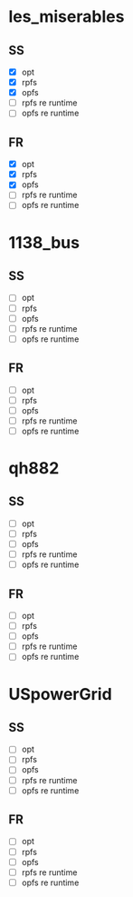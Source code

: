 # les_miserables

## SS

- [x] opt
- [x] rpfs
- [x] opfs
- [ ] rpfs re runtime
- [ ] opfs re runtime

## FR

- [x] opt
- [x] rpfs
- [x] opfs
- [ ] rpfs re runtime
- [ ] opfs re runtime

# 1138_bus

## SS

- [ ] opt
- [ ] rpfs
- [ ] opfs
- [ ] rpfs re runtime
- [ ] opfs re runtime

## FR

- [ ] opt
- [ ] rpfs
- [ ] opfs
- [ ] rpfs re runtime
- [ ] opfs re runtime

# qh882

## SS

- [ ] opt
- [ ] rpfs
- [ ] opfs
- [ ] rpfs re runtime
- [ ] opfs re runtime

## FR

- [ ] opt
- [ ] rpfs
- [ ] opfs
- [ ] rpfs re runtime
- [ ] opfs re runtime

# USpowerGrid

## SS

- [ ] opt
- [ ] rpfs
- [ ] opfs
- [ ] rpfs re runtime
- [ ] opfs re runtime

## FR

- [ ] opt
- [ ] rpfs
- [ ] opfs
- [ ] rpfs re runtime
- [ ] opfs re runtime
